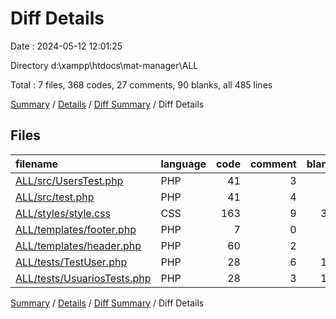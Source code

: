 # Diff Details

Date : 2024-05-12 12:01:25

Directory d:\\xampp\\htdocs\\mat-manager\\ALL

Total : 7 files,  368 codes, 27 comments, 90 blanks, all 485 lines

[Summary](results.md) / [Details](details.md) / [Diff Summary](diff.md) / Diff Details

## Files
| filename | language | code | comment | blank | total |
| :--- | :--- | ---: | ---: | ---: | ---: |
| [ALL/src/UsersTest.php](/ALL/src/UsersTest.php) | PHP | 41 | 3 | 7 | 51 |
| [ALL/src/test.php](/ALL/src/test.php) | PHP | 41 | 4 | 7 | 52 |
| [ALL/styles/style.css](/ALL/styles/style.css) | CSS | 163 | 9 | 39 | 211 |
| [ALL/templates/footer.php](/ALL/templates/footer.php) | PHP | 7 | 0 | 8 | 15 |
| [ALL/templates/header.php](/ALL/templates/header.php) | PHP | 60 | 2 | 4 | 66 |
| [ALL/tests/TestUser.php](/ALL/tests/TestUser.php) | PHP | 28 | 6 | 13 | 47 |
| [ALL/tests/UsuariosTests.php](/ALL/tests/UsuariosTests.php) | PHP | 28 | 3 | 12 | 43 |

[Summary](results.md) / [Details](details.md) / [Diff Summary](diff.md) / Diff Details